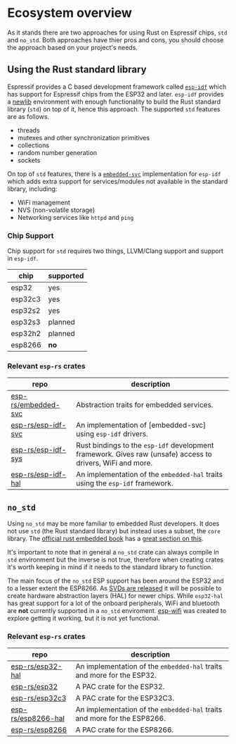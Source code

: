 # Ecosystem overview

As it stands there are two approaches for using Rust on Espressif chips, `std` and `no_std`. Both approaches have thier pros and cons, you should choose the approach based on your project's needs.

## Using the Rust standard library

Espressif provides a C based development framework called [`esp-idf`] which has support for Espressif chips from the ESP32 and later. `esp-idf` provides a [newlib] environment with enough functionality to build the Rust standard library (`std`) on top of it, hence this approach. The supported `std` features are as follows.

- threads
- mutexes and other synchronization primitives
- collections
- random number generation
- sockets

On top of `std` features, there is a [`embedded-svc`] implementation for `esp-idf` which adds extra support for services/modules not available in the standard library, including:

- WiFi management
- NVS (non-volatile storage)
- Networking services like `httpd` and `ping`

[`esp-idf`]: https://github.com/espressif/esp-idf
[newlib]: https://sourceware.org/newlib/
[`embedded-svc`]: https://github.com/esp-rs/embedded-svc

### Chip Support

Chip support for `std` requires two things, LLVM/Clang support and support in `esp-idf`.

| chip    | supported |
| ------- | --------- |
| esp32   | yes       |
| esp32c3 | yes       |
| esp32s2 | yes       |
| esp32s3 | planned   |
| esp32h2 | planned   |
| esp8266 | **no**    |

### Relevant `esp-rs` crates

| repo                  | description                                                                                                |
| --------------------- | ---------------------------------------------------------------------------------------------------------- |
| [esp-rs/embedded-svc] | Abstraction traits for embedded services.                                                                  |
| [esp-rs/esp-idf-svc]  | An implementation of [embedded-svc] using `esp-idf` drivers.                                               |
| [esp-rs/esp-idf-sys]  | Rust bindings to the `esp-idf` development framework. Gives raw (unsafe) access to drivers, WiFi and more. |
| [esp-rs/esp-idf-hal]  | An implementation of the `embedded-hal` traits using the `esp-idf` framework.                              |

[esp-rs/embedded-svc]: https://github.com/esp-rs/embedded-svc
[esp-rs/esp-idf-svc]: https://github.com/esp-rs/esp-idf-svc
[esp-rs/esp-idf-sys]: https://github.com/esp-rs/esp-idf-sys
[esp-rs/esp-idf-hal]: https://github.com/esp-rs/esp-idf-hal

## `no_std`

Using `no_std` may be more familiar to embedded Rust developers. It does not use `std` (the Rust standard library) but instead uses a subset, the `core` library. The [official rust embedded book] has a [great section on this].

It's important to note that in general a `no_std` crate can always compile in `std` environment but the inverse is not true, therefore when creating crates it's worth keeping in mind if it needs to the standard library to function.

The main focus of the `no_std` ESP support has been around the ESP32 and to a lesser extent the ESP8266. As [SVDs are released] it will be possible to create hardware abstraction layers (HAL) for newer chips. While `esp32-hal` has great support for a lot of the onboard peripherals, WiFi and bluetooth are **not** currently supported in a `no_std` enviroment. [esp-wifi] was created to explore getting it working, but it is not yet functional.

[official rust embedded book]: https://docs.rust-embedded.org/
[great section on this]: https://docs.rust-embedded.org/book/intro/no-std.html
[svds are released]: https://github.com/espressif/svd
[esp-wifi]: https://github.com/esp-rs/esp32-wifi

### Relevant `esp-rs` crates

| repo                 | description                                                              |
| -------------------- | ------------------------------------------------------------------------ |
| [esp-rs/esp32-hal]   | An implementation of the `embedded-hal` traits and more for the ESP32.   |
| [esp-rs/esp32]       | A PAC crate for the ESP32.                                               |
| [esp-rs/esp32c3]     | A PAC crate for the ESP32C3.                                             |
| [esp-rs/esp8266-hal] | An implementation of the `embedded-hal` traits and more for the ESP8266. |
| [esp-rs/esp8266]     | A PAC crate for the ESP8266.                                             |

[esp-rs/esp32-hal]: https://github.com/esp-rs/esp32-hal
[esp-rs/esp32]: https://github.com/esp-rs/esp32
[esp-rs/esp32c3]: https://github.com/esp-rs/esp32c3
[esp-rs/esp8266-hal]: https://github.com/esp-rs/esp8266-hal
[esp-rs/esp8266]: https://github.com/esp-rs/esp8266
